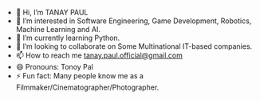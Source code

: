 - 👋 Hi, I’m TANAY PAUL
- 👀 I’m interested in Software Engineering, Game Development, Robotics, Machine Learning and AI.
- 🌱 I’m currently learning Python.
- 💞️ I’m looking to collaborate on Some Multinational IT-based companies.
- 📫 How to reach me tanay.paul.official@gmail.com
- 😄 Pronouns: Tonoy Pal
- ⚡ Fun fact: Many people know me as a Filmmaker/Cinematographer/Photographer.

<!---
tanay-official/tanay-official is a ✨ special ✨ repository because its `README.md` (this file) appears on your GitHub profile.
You can click the Preview link to take a look at your changes.
--->
